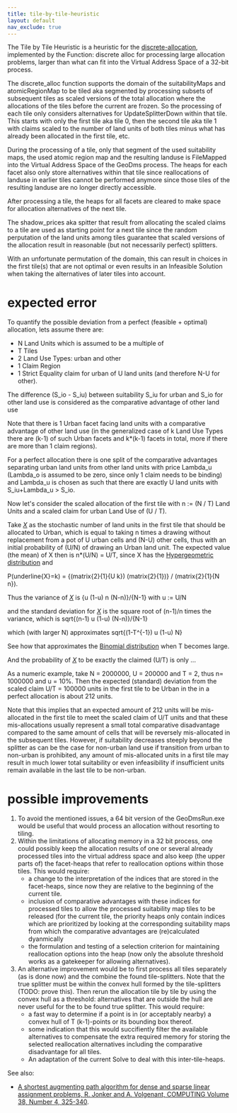 ```yaml
---
title: tile-by-tile-heuristic
layout: default
nav_exclude: true
---
```

The Tile by Tile Heuristic is a heuristic for the [discrete-allocation](discrete-allocation), implemented by the Function: discrete alloc for processing large allocation problems, larger than what can fit into the Virtual Address Space of a 32-bit process.

The discrete_alloc function supports the domain of the suitabilityMaps and atomicRegionMap to be tiled aka segmented by processing subsets of subsequent tiles as scaled versions of the total allocation where the allocations of the tiles before the current are frozen. So the processing of each tile only considers alternatives for UpdateSplitterDown within that tile. This starts with only the first tile aka tile 0, then the second tile aka tile 1 with claims scaled to the number of land units of both tiles minus what has already been allocated in the first tile, etc.

During the processing of a tile, only that segment of the used suitability maps, the used atomic region map and the resulting landuse is FileMapped into the Virtual Address Space of the GeoDms process. The heaps for each facet also only store alternatives within that tile since reallocations of landuse in earlier tiles cannot be performed anymore since those tiles of the resulting landuse are no longer directly accessible.

After processing a tile, the heaps for all facets are cleared to make space for allocation alternatives of the next tile.

The shadow_prices aka spitter that result from allocating the scaled claims to a tile are used as starting point for a next tile since the random perputation of the land units among tiles guarantee that scaled versions of the allocation result in reasonable (but not necessarily perfect) splitters.

With an unfortunate permutation of the domain, this can result in choices in the first tile(s) that are not optimal or even results in an
Infeasible Solution when taking the alternatives of later tiles into account.

# expected error

To quantify the possible deviation from a perfect (feasible + optimal) allocation, lets assume there are:
- N Land Units which is assumed to be a multiple of
- T Tiles
- 2 Land Use Types: urban and other
- 1 Claim Region
- 1 Strict Equality claim for urban of U land units (and therefore N-U for other).

The difference (S_io - S_iu) between suitability S_iu for urban and S_io for other land use is considered as the comparative advantage of other land use

Note that there is 1 Urban facet facing land units with a comparative advantage of other land use (in the generalized case of k Land Use Types there are (k-1) of such Urban facets and k*(k-1) facets in total, more if there are more than 1 claim
regions).

For a perfect allocation there is one split of the comparative advantages separating urban land units from other land units with price Lambda_u (Lambda_o is assumed to be zero, since only 1 claim needs to be binding) and Lambda_u is chosen as such that there are exactly U land units with S_iu+Lambda_u \> S_io.

Now let's consider the scaled allocation of the first tile with n := (N / T) Land Units and a scaled claim for urban Land Use of (U / T).

Take <ins>*X*</ins> as the stochastic number of land units in the first tile that should be allocated to Urban, which is equal to taking n times a drawing without replacement from a pot of U urban cells and (N-U) other cells, thus with an initial probability of (U/N) of drawing an Urban land unit. The expected value (the mean) of X then is n*(U/N) = U/T, since X has the [Hypergeometric distribution](http://en.wikipedia.org/wiki/Hypergeometric_distribution) and

<m>P(underline{X}=k) = {(matrix{2}{1}{U k}) (matrix{2}{1})} / (matrix{2}{1}{N n})</m>.

Thus the variance of <ins>*X*</ins> is <m>{u (1-u) n (N-n)}/{N-1}</m> with <m>u := U/N</m>

and the standard deviation for <ins>*X*</ins> is the square root of (n-1)/n times the variance, which is <m>sqrt{(n-1) u (1-u) (N-n)}/{N-1}</m>

which (with larger N) approximates <m>sqrt{(1-T^{-1}) u (1-u) N}</m>

See how that approximates the [Binomial distribution](http://en.wikipedia.org/wiki/Binomial_distribution) when T becomes large.

And the probability of <ins>*X*</ins> to be exactly the claimed (U/T) is only ...

As a numeric example, take N = 2000000, U = 200000 and T = 2, thus n= 1000000 and u = 10%. Then the expected (standard) deviation from the scaled claim U/T = 100000 units in the first tile to be Urban in the in a perfect allocation is about 212 units.

Note that this implies that an expected amount of 212 units will be mis-allocated in the first tile to meet the scaled claim of U/T units and that these mis-allocations usually represent a small total comparative disadvantage compared to the same amount of cells that will be reversely mis-allocated in the subsequent tiles. However, if suitability decreases steeply beyond the splitter as can be the case for non-urban land use if transition from urban to non-urban is prohibited, any amount of mis-allocated units in a first tile may result in much lower total suitability or even infeasibility if insufficient units remain available in the last tile to be non-urban.

# possible improvements

1. To avoid the mentioned issues, a 64 bit version of the GeoDmsRun.exe would be useful that would process an allocation without resorting to tiling.
2. Within the limitations of allocating memory in a 32 bit process, one could possibly keep the allocation results of one or several already     processed tiles into the virtual address space and also keep (the upper parts of) the facet-heaps that refer to reallocation options within those tiles. This would require:
    - a change to the interpretation of the indices that are stored in the facet-heaps, since now they are relative to the beginning of the current tile.
    - inclusion of comparative advantages with these indices for processed tiles to allow the processed suitability map tiles to be released (for the current tile, the priority heaps only contain indices which are prioritized by looking at the corresponding suitability maps from which the comparative         advantages are (re)calculated dyanmically     
     - the formulation and testing of a selection criterion for maintaining reallocation options into the heap (now only the absolute threshold works as a gatekeeper for allowing alternatives).
3.  An alternative improvement would be to first process all tiles separately (as is done now) and the combine the found tile-splitters. Note that the true splitter must be within the convex hull formed by the tile-splitters (TODO: prove this). Then rerun the allocation tile by tile by using the convex hull as a threshold: alternatives that are outside the hull are never useful for the to be found true splitter. This would require:
    - a fast way to determine if a point is in (or acceptably nearby) a convex hull of T (k-1)-points or its bounding box thereof.
    - some indication that this would succifiently filter the available alternatives to compensate the extra required memory for storing the selected reallocation alternatives including the comparative disadvantage for all tiles.
    - An adaptation of the current Solve to deal with this inter-tile-heaps.

See also:

- [A shortest augmenting path algorithm for dense and sparse linear assignment problems, R. Jonker and A. Volgenant, COMPUTING Volume 38, Number 4, 325-340](http://www.springerlink.com/content/7003m6n54004m004/).